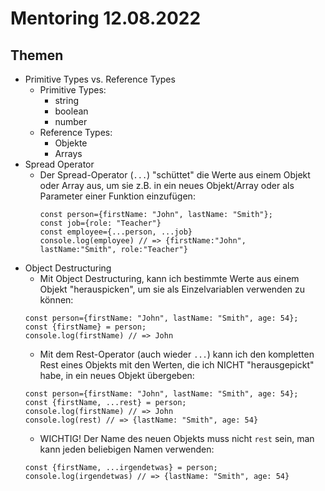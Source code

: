 # Mentoring 12.08.2022

## Themen

- Primitive Types vs. Reference Types
  - Primitive Types:
    - string
    - boolean
    - number
  - Reference Types:
    - Objekte
    - Arrays
- Spread Operator
  - Der Spread-Operator (`...`) "schüttet" die Werte aus einem Objekt oder Array aus, um sie z.B. in ein neues Objekt/Array oder als Parameter einer Funktion einzufügen:
    ```
    const person={firstName: "John", lastName: "Smith"};
    const job={role: "Teacher"}
    const employee={...person, ...job}
    console.log(employee) // => {firstName:"John", lastName:"Smith", role:"Teacher"}
    ```
- Object Destructuring
  - Mit Object Destructuring, kann ich bestimmte Werte aus einem Objekt "herauspicken", um sie als Einzelvariablen verwenden zu können:
  ```
  const person={firstName: "John", lastName: "Smith", age: 54};
  const {firstName} = person;
  console.log(firstName) // => John
  ```
  - Mit dem Rest-Operator (auch wieder `...`) kann ich den kompletten Rest eines Objekts mit den Werten, die ich NICHT "herausgepickt" habe, in ein neues Objekt übergeben:
  ```
  const person={firstName: "John", lastName: "Smith", age: 54};
  const {firstName, ...rest} = person;
  console.log(firstName) // => John
  console.log(rest) // => {lastName: "Smith", age: 54}
  ```
  - WICHTIG! Der Name des neuen Objekts muss nicht `rest` sein, man kann jeden beliebigen Namen verwenden:
  ```
  const {firstName, ...irgendetwas} = person;
  console.log(irgendetwas) // => {lastName: "Smith", age: 54}
  ```
